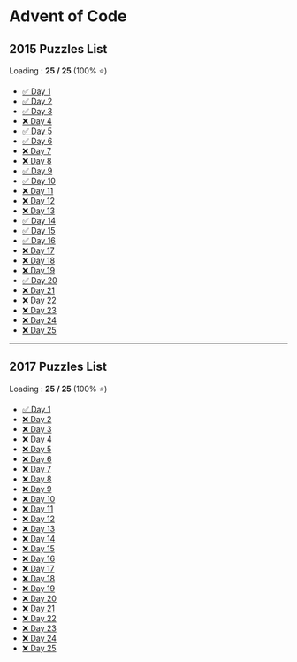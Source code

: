 # Advent of Code

## 2015 Puzzles List

Loading : **25 / 25** (100% ⭐️)

* [✅ Day 1](https://github.com/madalina-lavinia-chelu/advent_of_code/tree/main/2015/Day1_2015/src/main/java)
* [✅ Day 2](https://github.com/madalina-lavinia-chelu/advent_of_code/tree/main/2015/Day2_2015/src/main/java)
* [✅ Day 3](https://github.com/madalina-lavinia-chelu/advent_of_code/tree/main/2015/Day3_2015/src/main/java)
* [❌ Day 4]()
* [✅ Day 5](https://github.com/madalina-lavinia-chelu/advent_of_code/tree/main/2015/Day5_2015/src/main/java)
* [✅ Day 6](https://github.com/madalina-lavinia-chelu/advent_of_code/tree/main/2015/Day6_2015/src/main/java) 
* [❌ Day 7]()
* [❌ Day 8]()
* [✅ Day 9](https://github.com/madalina-lavinia-chelu/advent_of_code/tree/main/2015/Day9_2015/src/main/java)
* [✅ Day 10](https://github.com/madalina-lavinia-chelu/advent_of_code/tree/main/2015/Day10_2015/src/main/java)
* [❌ Day 11]()
* [❌ Day 12]()
* [❌ Day 13]()
* [✅ Day 14](https://github.com/madalina-lavinia-chelu/advent_of_code/tree/main/2015/Day14_2015/src/main/java)
* [✅ Day 15](https://github.com/madalina-lavinia-chelu/advent_of_code/tree/main/2015/Day15_2015/src/main/java)
* [✅ Day 16](https://github.com/madalina-lavinia-chelu/advent_of_code/tree/main/2015/Day16_2015/src/main/java)
* [❌ Day 17]()
* [❌ Day 18]()
* [❌ Day 19]()
* [✅ Day 20](https://github.com/madalina-lavinia-chelu/advent_of_code/tree/main/2015/Day20_2015/src/main/java)
* [❌ Day 21]()
* [❌ Day 22]()
* [❌ Day 23]()
* [❌ Day 24]()
* [❌ Day 25]()

---

## 2017 Puzzles List

Loading : **25 / 25** (100% ⭐️)

*  [✅ Day 1](https://github.com/madalina-lavinia-chelu/advent_of_code/blob/main/2017/Day1_2017/src/main/java/Day1.java)
*  [❌ Day 2]()
*  [❌ Day 3]()
*  [❌ Day 4]()
*  [❌ Day 5]()
*  [❌ Day 6]()
*  [❌ Day 7]()
*  [❌ Day 8]()
*  [❌ Day 9]()
*  [❌ Day 10]()
*  [❌ Day 11]()
*  [❌ Day 12]()
*  [❌ Day 13]()
*  [❌ Day 14]()
*  [❌ Day 15]()
*  [❌ Day 16]()
*  [❌ Day 17]()
*  [❌ Day 18]()
*  [❌ Day 19]()
*  [❌ Day 20]()
*  [❌ Day 21]()
*  [❌ Day 22]()
*  [❌ Day 23]()
*  [❌ Day 24]()
*  [❌ Day 25]()